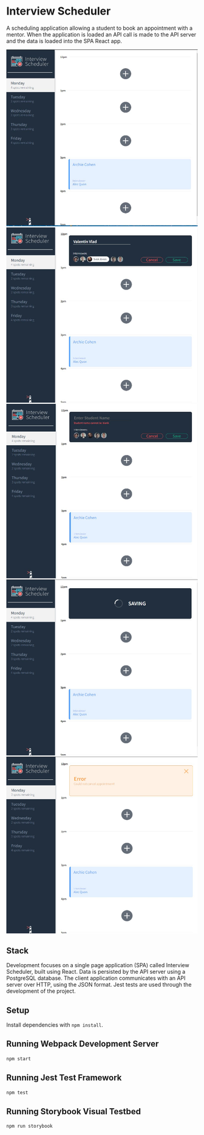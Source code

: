 # Interview Scheduler
  A scheduling application allowing a student to book an appointment with a mentor. When the application is loaded an API call is made to the API server and the data is loaded into the SPA React app. 
  
  
  ![Scheduler](https://github.com/vvalentinv/scheduler/blob/master/docs/Scheduler.JPG)
  ![bookAppointment](https://github.com/vvalentinv/scheduler/blob/master/docs/bookAppointment.JPG)
  ![formValidation](https://github.com/vvalentinv/scheduler/blob/master/docs/formValidation.JPG)
  ![AsynchronousOperationStatusIndicator](https://github.com/vvalentinv/scheduler/blob/master/docs/AsynchronousOperationStatusIndicator.jpg)
  ![ErrorMessage](https://github.com/vvalentinv/scheduler/blob/master/docs/ErrorMessage.jpg)
## Stack
  Development focuses on a single page application (SPA) called Interview Scheduler, built using React.
  Data is persisted by the API server using a PostgreSQL database.
  The client application communicates with an API server over HTTP, using the JSON format.
  Jest tests are used through the development of the project.
## Setup

Install dependencies with `npm install`.

## Running Webpack Development Server

```sh
npm start
```

## Running Jest Test Framework

```sh
npm test
```

## Running Storybook Visual Testbed

```sh
npm run storybook
```
